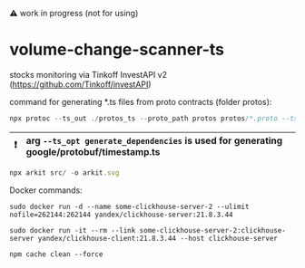 ⚠️ work in progress (not for using)

# volume-change-scanner-ts

stocks monitoring via Tinkoff InvestAPI v2 (https://github.com/Tinkoff/investAPI)

command for generating *.ts files from proto contracts (folder protos):
```ts
npx protoc --ts_out ./protos_ts --proto_path protos protos/*.proto --ts_opt generate_dependencies
```

❗    | arg `--ts_opt generate_dependencies` is used for generating google/protobuf/timestamp.ts
:---: | :---

```ts
npx arkit src/ -o arkit.svg
```
Docker commands:
```
sudo docker run -d --name some-clickhouse-server-2 --ulimit nofile=262144:262144 yandex/clickhouse-server:21.8.3.44
```
```
sudo docker run -it --rm --link some-clickhouse-server-2:clickhouse-server yandex/clickhouse-client:21.8.3.44 --host clickhouse-server
```
```
npm cache clean --force
```
